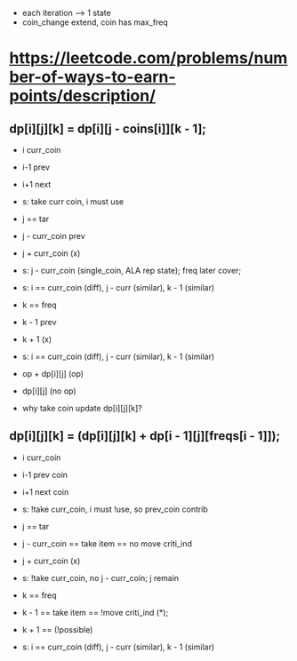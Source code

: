 * each iteration --> 1 state
* coin_change extend, coin has max_freq



# https://leetcode.com/problems/number-of-ways-to-earn-points/description/
## dp[i][j][k] = dp[i][j - coins[i]][k - 1];


* i curr_coin
* i-1 prev
* i+1 next
* s: take curr coin, i must use


* j == tar
* j - curr_coin prev
* j + curr_coin (x)
* s: j - curr_coin (single_coin, ALA rep state); freq later cover;
* s: i == curr_coin (diff), j - curr (similar), k - 1 (similar)


* k == freq
* k - 1 prev  
* k + 1 (x)
* s: i == curr_coin (diff), j - curr (similar), k - 1 (similar)



* op + dp[i][j] (op)
* dp[i][j] (no op)





* why take coin update dp[i][j][k]?



## dp[i][j][k] = (dp[i][j][k] + dp[i - 1][j][freqs[i - 1]]);


* i curr_coin
* i-1 prev coin
* i+1 next coin
* s: !take curr_coin, i must !use, so prev_coin contrib


* j == tar
* j - curr_coin == take item == no move criti_ind
* j + curr_coin (x)
* s: !take curr_coin, no j - curr_coin; j remain


* k == freq
* k - 1 == take item == !move criti_ind (*);  
* k + 1 == (!possible)
* s: i == curr_coin (diff), j - curr (similar), k - 1 (similar)

